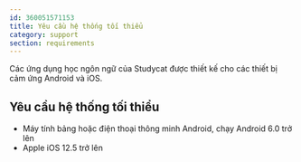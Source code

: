 ```yaml
---
id: 360051571153
title: Yêu cầu hệ thống tối thiểu
category: support
section: requirements
---
```

Các ứng dụng học ngôn ngữ của Studycat được thiết kế cho các thiết bị cảm ứng Android và iOS.

## Yêu cầu hệ thống tối thiểu

- Máy tính bảng hoặc điện thoại thông minh Android, chạy Android 6.0 trở lên
- Apple iOS 12.5 trở lên

